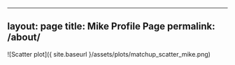 
---
layout: page
title: Mike Profile Page
permalink: /about/
---

![Scatter plot]({ site.baseurl }/assets/plots/matchup_scatter_mike.png)

